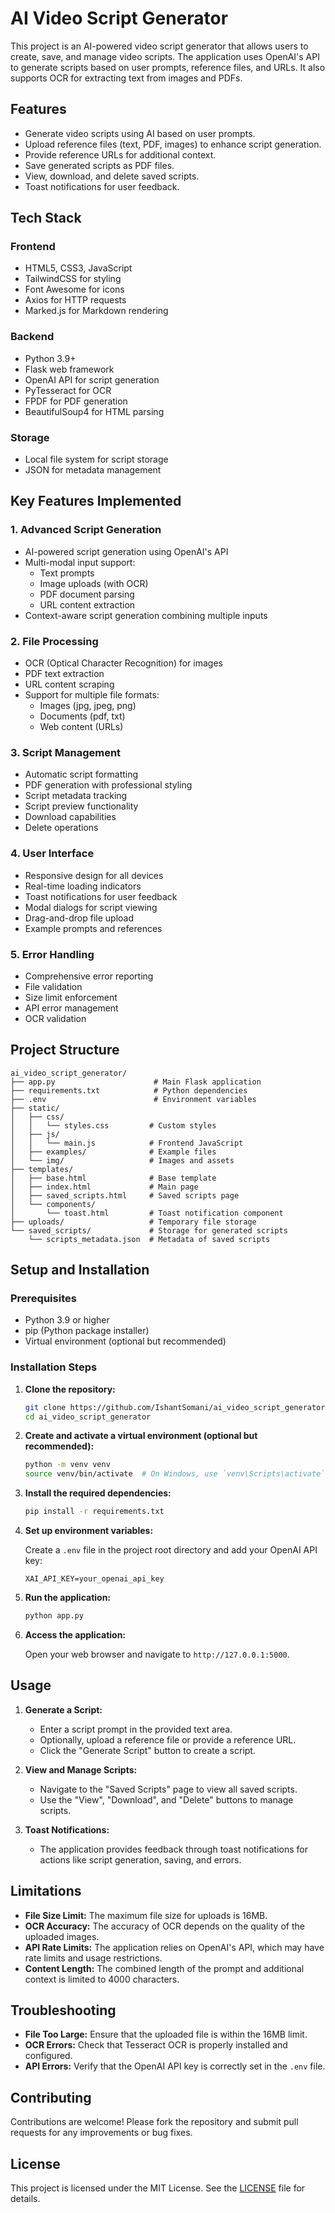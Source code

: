 # AI Video Script Generator

This project is an AI-powered video script generator that allows users to create, save, and manage video scripts. The application uses OpenAI's API to generate scripts based on user prompts, reference files, and URLs. It also supports OCR for extracting text from images and PDFs.

## Features

- Generate video scripts using AI based on user prompts.
- Upload reference files (text, PDF, images) to enhance script generation.
- Provide reference URLs for additional context.
- Save generated scripts as PDF files.
- View, download, and delete saved scripts.
- Toast notifications for user feedback.

## Tech Stack

### Frontend
- HTML5, CSS3, JavaScript
- TailwindCSS for styling
- Font Awesome for icons
- Axios for HTTP requests
- Marked.js for Markdown rendering

### Backend
- Python 3.9+
- Flask web framework
- OpenAI API for script generation
- PyTesseract for OCR
- FPDF for PDF generation
- BeautifulSoup4 for HTML parsing

### Storage
- Local file system for script storage
- JSON for metadata management

## Key Features Implemented

### 1. Advanced Script Generation
- AI-powered script generation using OpenAI's API
- Multi-modal input support:
  - Text prompts
  - Image uploads (with OCR)
  - PDF document parsing
  - URL content extraction
- Context-aware script generation combining multiple inputs

### 2. File Processing
- OCR (Optical Character Recognition) for images
- PDF text extraction
- URL content scraping
- Support for multiple file formats:
  - Images (jpg, jpeg, png)
  - Documents (pdf, txt)
  - Web content (URLs)

### 3. Script Management
- Automatic script formatting
- PDF generation with professional styling
- Script metadata tracking
- Script preview functionality
- Download capabilities
- Delete operations

### 4. User Interface
- Responsive design for all devices
- Real-time loading indicators
- Toast notifications for user feedback
- Modal dialogs for script viewing
- Drag-and-drop file upload
- Example prompts and references

### 5. Error Handling
- Comprehensive error reporting
- File validation
- Size limit enforcement
- API error management
- OCR validation

## Project Structure
```
ai_video_script_generator/
├── app.py                      # Main Flask application
├── requirements.txt            # Python dependencies
├── .env                        # Environment variables
├── static/
│   ├── css/
│   │   └── styles.css         # Custom styles
│   ├── js/
│   │   └── main.js            # Frontend JavaScript
│   ├── examples/              # Example files
│   └── img/                   # Images and assets
├── templates/
│   ├── base.html              # Base template
│   ├── index.html             # Main page
│   ├── saved_scripts.html     # Saved scripts page
│   └── components/
│       └── toast.html         # Toast notification component
├── uploads/                   # Temporary file storage
└── saved_scripts/             # Storage for generated scripts
    └── scripts_metadata.json  # Metadata of saved scripts
```

## Setup and Installation

### Prerequisites

- Python 3.9 or higher
- pip (Python package installer)
- Virtual environment (optional but recommended)

### Installation Steps

1. **Clone the repository:**

    ```bash
    git clone https://github.com/IshantSomani/ai_video_script_generator.git
    cd ai_video_script_generator
    ```

2. **Create and activate a virtual environment (optional but recommended):**

    ```bash
    python -m venv venv
    source venv/bin/activate  # On Windows, use `venv\Scripts\activate`
    ```

3. **Install the required dependencies:**

    ```bash
    pip install -r requirements.txt
    ```

4. **Set up environment variables:**

    Create a `.env` file in the project root directory and add your OpenAI API key:

    ```env
    XAI_API_KEY=your_openai_api_key
    ```

5. **Run the application:**

    ```bash
    python app.py
    ```

6. **Access the application:**

    Open your web browser and navigate to `http://127.0.0.1:5000`.

## Usage

1. **Generate a Script:**
    - Enter a script prompt in the provided text area.
    - Optionally, upload a reference file or provide a reference URL.
    - Click the "Generate Script" button to create a script.

2. **View and Manage Scripts:**
    - Navigate to the "Saved Scripts" page to view all saved scripts.
    - Use the "View", "Download", and "Delete" buttons to manage scripts.

3. **Toast Notifications:**
    - The application provides feedback through toast notifications for actions like script generation, saving, and errors.

## Limitations

- **File Size Limit:** The maximum file size for uploads is 16MB.
- **OCR Accuracy:** The accuracy of OCR depends on the quality of the uploaded images.
- **API Rate Limits:** The application relies on OpenAI's API, which may have rate limits and usage restrictions.
- **Content Length:** The combined length of the prompt and additional context is limited to 4000 characters.

## Troubleshooting

- **File Too Large:** Ensure that the uploaded file is within the 16MB limit.
- **OCR Errors:** Check that Tesseract OCR is properly installed and configured.
- **API Errors:** Verify that the OpenAI API key is correctly set in the `.env` file.

## Contributing

Contributions are welcome! Please fork the repository and submit pull requests for any improvements or bug fixes.

## License

This project is licensed under the MIT License. See the [LICENSE](LICENSE) file for details.